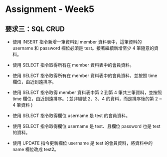 # Assignment - Week5

## 要求三：SQL CRUD
* 使⽤ INSERT 指令新增⼀筆資料到 member 資料表中，這筆資料的 username 和 password 欄位必須是 test。接著繼續新增⾄少 4 筆隨意的資料。



* 使⽤ SELECT 指令取得所有在 member 資料表中的會員資料。
* 使⽤ SELECT 指令取得所有在 member 資料表中的會員資料，並按照 time 欄位，由近到遠排序。
* 使⽤ SELECT 指令取得 member 資料表中第 2 到第 4 筆共三筆資料，並按照 time 欄位，由近到遠排序。( 並非編號 2、3、4 的資料，⽽是排序後的第 2 ~ 4 筆資料 )
* 使⽤ SELECT 指令取得欄位 username 是 test 的會員資料。
* 使⽤ SELECT 指令取得欄位 username 是 test、且欄位 password 也是 test 的資料。
* 使⽤ UPDATE 指令更新欄位 username 是 test 的會員資料，將資料中的 name 欄位改成 test2。

